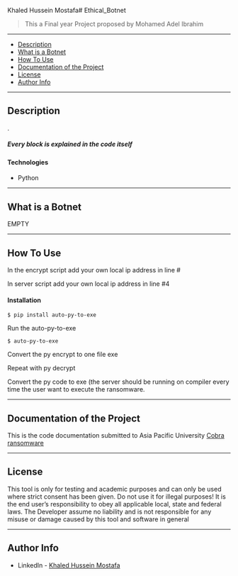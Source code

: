 Khaled Hussein Mostafa# Ethical_Botnet

> This a Final year Project proposed by Mohamed Adel Ibrahim

---

- [Description](#description)
- [What is a Botnet](#what-is-a-botnet)
- [How To Use](#how-to-use)
- [Documentation of the Project](#documentation-of-the-project)
- [License](#license)
- [Author Info](#author-info)

---

## Description

 . <br />
##### Every block is explained in the code itself

#### Technologies

- Python

---

## What is a Botnet

EMPTY

---

## How To Use
In the encrypt script add your own local ip address in line #

In server script add your own local ip address in line #4


#### Installation
```
$ pip install auto-py-to-exe
```
Run the auto-py-to-exe
```
$ auto-py-to-exe
```
Convert the py encrypt to one file exe <br />

Repeat with py decrypt <br />

Convert the py code to exe (the server should be running on compiler every time the user want to execute the ransomware.

---
## Documentation of the Project

This is the code documentation submitted to Asia Pacific University [Cobra ransomware](https://docs.google.com/document/d/1kdNo7UfKlLYGUKwGu8iVNX-cXhedzCri/edit?usp=sharing&ouid=113822100392880670391&rtpof=true&sd=true)

---
## License

This tool is only for testing and academic purposes and can only be used where strict consent has been given. Do not use it for illegal purposes! It is the end user’s responsibility to obey all applicable local, state and federal laws. The Developer assume no liability and is not responsible for any misuse or damage caused by this tool and software in general

---

## Author Info

- LinkedIn - [Khaled Hussein Mostafa](https://www.linkedin.com/in/khaled-hussein74/)
